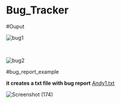 # Bug_Tracker

#Ouput

![bug1](https://github.com/nitinkamal-wq/Bug_Tracker/assets/95277969/ced372a2-a902-49aa-8833-6e6ad2140f33)

<br>

![bug2](https://github.com/nitinkamal-wq/Bug_Tracker/assets/95277969/9eddeb7d-4285-411c-9be7-c42629fe0699)


#bug_report_example 

<b>it creates a txt file with bug report</b>
[Andy1.txt](https://github.com/nitinkamal-wq/Bug_Tracker/files/13059955/Andy1.txt)

![Screenshot (174)](https://github.com/nitinkamal-wq/Bug_Tracker/assets/95277969/b4b68c56-0ede-4926-86c3-16a78d87fc20)
